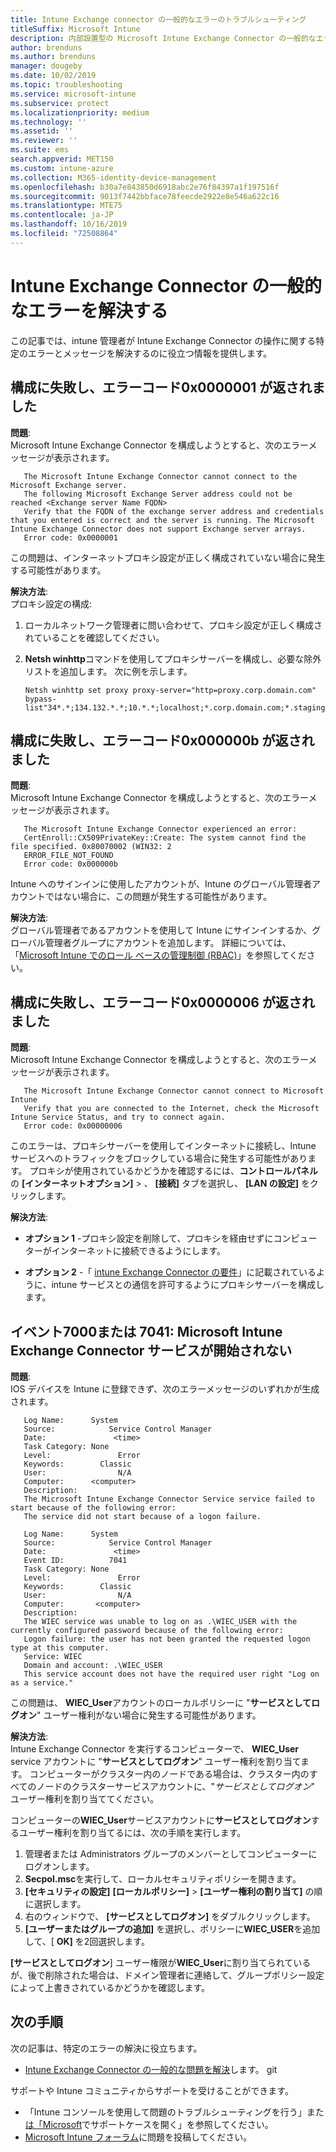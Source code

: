 ```yaml
---
title: Intune Exchange connector の一般的なエラーのトラブルシューティング
titleSuffix: Microsoft Intune
description: 内部設置型の Microsoft Intune Exchange Connector の一般的なエラーのトラブルシューティングと解決
author: brenduns
ms.author: brenduns
manager: dougeby
ms.date: 10/02/2019
ms.topic: troubleshooting
ms.service: microsoft-intune
ms.subservice: protect
ms.localizationpriority: medium
ms.technology: ''
ms.assetid: ''
ms.reviewer: ''
ms.suite: ems
search.appverid: MET150
ms.custom: intune-azure
ms.collection: M365-identity-device-management
ms.openlocfilehash: b30a7e843850d6918abc2e76f84397a1f197516f
ms.sourcegitcommit: 9013f7442bbface78feecde2922e8e546a622c16
ms.translationtype: MTE75
ms.contentlocale: ja-JP
ms.lasthandoff: 10/16/2019
ms.locfileid: "72508864"
---
```

# <a name="resolve-common-errors-for-the-intune-exchange-connector"></a>Intune Exchange Connector の一般的なエラーを解決する

この記事では、intune 管理者が Intune Exchange Connector の操作に関する特定のエラーとメッセージを解決するのに役立つ情報を提供します。  

## <a name="configuration-failed-and-returned-error-code-0x0000001"></a>構成に失敗し、エラーコード0x0000001 が返されました

**問題**:  
Microsoft Intune Exchange Connector を構成しようとすると、次のエラーメッセージが表示されます。

```
   The Microsoft Intune Exchange Connector cannot connect to the Microsoft Exchange server.  
   The following Microsoft Exchange Server address could not be reached <Exchange server Name FQDN>  
   Verify that the FQDN of the exchange server address and credentials that you entered is correct and the server is running. The Microsoft Intune Exchange Connector does not support Exchange server arrays.  
   Error code: 0x0000001  
```

この問題は、インターネットプロキシ設定が正しく構成されていない場合に発生する可能性があります。

**解決方法**:  
プロキシ設定の構成:
1. ローカルネットワーク管理者に問い合わせて、プロキシ設定が正しく構成されていることを確認してください。 
2. **Netsh winhttp**コマンドを使用してプロキシサーバーを構成し、必要な除外リストを追加します。 次に例を示します。  

   ```
   Netsh winhttp set proxy proxy-server="http=proxy.corp.domain.com" bypass-list"34*.*;134.132.*.*;10.*.*;localhost;*.corp.domain.com;*.staging.domain.com"
   ```

## <a name="configuration-failed-and-returned-error-code-0x000000b"></a>構成に失敗し、エラーコード0x000000b が返されました   

**問題**:  
Microsoft Intune Exchange Connector を構成しようとすると、次のエラーメッセージが表示されます。  

```
   The Microsoft Intune Exchange Connector experienced an error:  
   CertEnroll::CX509PrivateKey::Create: The system cannot find the file specified. 0x80070002 (WIN32: 2  
   ERROR_FILE_NOT_FOUND  
   Error code: 0x000000b  
```
Intune へのサインインに使用したアカウントが、Intune のグローバル管理者アカウントではない場合に、この問題が発生する可能性があります。

**解決方法**:  
グローバル管理者であるアカウントを使用して Intune にサインインするか、グローバル管理者グループにアカウントを追加します。 詳細については、「[Microsoft Intune でのロール ベースの管理制御 (RBAC)](../fundamentals/role-based-access-control.md)」を参照してください。

## <a name="configuration-failed-and-returned-error-code-0x0000006"></a>構成に失敗し、エラーコード0x0000006 が返されました

**問題**:  
Microsoft Intune Exchange Connector を構成しようとすると、次のエラーメッセージが表示されます。  

```  
   The Microsoft Intune Exchange Connector cannot connect to Microsoft Intune  
   Verify that you are connected to the Internet, check the Microsoft Intune Service Status, and try to connect again.  
   Error code: 0x00000006  
```  
このエラーは、プロキシサーバーを使用してインターネットに接続し、Intune サービスへのトラフィックをブロックしている場合に発生する可能性があります。 プロキシが使用されているかどうかを確認するには、**コントロールパネル**の **[インターネットオプション]**  > 、 **[接続]** タブを選択し、 **[LAN の設定]** をクリックします。

**解決方法**:  

- **オプション 1** -プロキシ設定を削除して、プロキシを経由せずにコンピューターがインターネットに接続できるようにします。  

- **オプション 2** -「 [intune Exchange Connector の要件](exchange-connector-install.md#intune-exchange-connector-requirements)」に記載されているように、intune サービスとの通信を許可するようにプロキシサーバーを構成します。



## <a name="event-7000-or-7041-microsoft-intune-exchange-connector-service-wont-start"></a>イベント7000または 7041: Microsoft Intune Exchange Connector サービスが開始されない

**問題**:  
IOS デバイスを Intune に登録できず、次のエラーメッセージのいずれかが生成されます。  

```  
   Log Name:      System
   Source:            Service Control Manager
   Date:               <time>
   Task Category: None
   Level:               Error
   Keywords:        Classic
   User:                N/A
   Computer:      <computer>
   Description:
   The Microsoft Intune Exchange Connector Service service failed to start because of the following error:  
   The service did not start because of a logon failure.
```  

```  
   Log Name:      System
   Source:            Service Control Manager
   Date:               <time>
   Event ID:          7041
   Task Category: None
   Level:               Error   
   Keywords:        Classic
   User:                N/A
   Computer:       <computer>
   Description:
   The WIEC service was unable to log on as .\WIEC_USER with the currently configured password because of the following error:
   Logon failure: the user has not been granted the requested logon type at this computer.
   Service: WIEC
   Domain and account: .\WIEC_USER
   This service account does not have the required user right "Log on as a service."  
```
この問題は、 **WIEC_User**アカウントのローカルポリシーに "**サービスとしてログオン**" ユーザー権利がない場合に発生する可能性があります。

**解決方法**:  
Intune Exchange Connector を実行するコンピューターで、 **WIEC_User** service アカウントに "**サービスとしてログオン**" ユーザー権利を割り当てます。 コンピューターがクラスター内のノードである場合は、クラスター内のすべてのノードのクラスターサービスアカウントに、"*サービスとしてログオン*" ユーザー権利を割り当ててください。  

コンピューターの**WIEC_User**サービスアカウントに**サービスとしてログオン**するユーザー権利を割り当てるには、次の手順を実行します。

1. 管理者または Administrators グループのメンバーとしてコンピューターにログオンします。
2. **Secpol.msc**を実行して、ローカルセキュリティポリシーを開きます。
3. **[セキュリティの設定]** **[ローカルポリシー]**  >  **[ユーザー権利の割り当て]** の順に選択します。
4. 右のウィンドウで、 **[サービスとしてログオン]** をダブルクリックします。
5. **[ユーザーまたはグループの追加]** を選択し、ポリシーに**WIEC_USER**を追加して、[ **OK]** を2回選択します。

**[サービスとしてログオン**] ユーザー権限が**WIEC_User**に割り当てられているが、後で削除された場合は、ドメイン管理者に連絡して、グループポリシー設定によって上書きされているかどうかを確認します。  

## <a name="next-steps"></a>次の手順  

次の記事は、特定のエラーの解決に役立ちます。
- [Intune Exchange Connector の一般的な問題を解決](troubleshoot-exchange-connector-common-problems.md)します。 git 

サポートや Intune コミュニティからサポートを受けることができます。
- 「Intune コンソールを使用して問題のトラブルシューティングを行う」また[は「Microsoft](../fundamentals/get-support.md)でサポートケースを開く」を参照してください。 
- [Microsoft Intune フォーラム](https://social.technet.microsoft.com/Forums/en-US/home?forum=microsoftintuneprod)に問題を投稿してください。  

